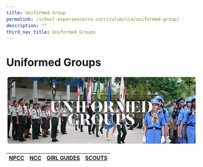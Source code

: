```yaml
---
title: Uniformed Group
permalink: /school-experience/co-curriculum/cca/uniformed-group/
description: ""
third_nav_title: Uniformed Groups
---
```

# **Uniformed Groups**

![](/images/RESIZED%20Banner_CCA_UG.jpg)

#### 

| [NPCC](/school-experience/co-curriculum/cca/uniformed-group/national-police-cadet-corps-npcc) | [NCC](/school-experience/co-curriculum/cca/uniformed-group/national-cadet-corp-land-ncc) | [GIRL GUIDES](/school-experience/co-curriculum/cca/uniformed-group/girl-guides) | [SCOUTS](/school-experience/co-curriculum/cca/uniformed-group/scouts) |
| --- | --- | --- | --- |